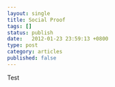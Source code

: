 ```yaml
---
layout: single
title: Social Proof
tags: []
status: publish
date:   2012-01-23 23:59:13 +0800
type: post
category: articles
published: false
---
```


Test
